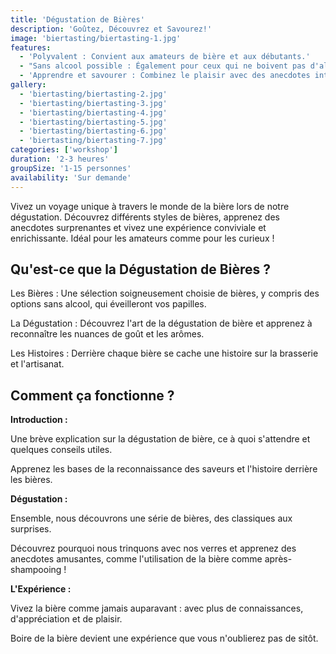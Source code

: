 ```yaml
---
title: 'Dégustation de Bières'
description: 'Goûtez, Découvrez et Savourez!'
image: 'biertasting/biertasting-1.jpg'
features:
  - 'Polyvalent : Convient aux amateurs de bière et aux débutants.'
  - "Sans alcool possible : Également pour ceux qui ne boivent pas d'alcool."
  - 'Apprendre et savourer : Combinez le plaisir avec des anecdotes intéressantes.'
gallery:
  - 'biertasting/biertasting-2.jpg'
  - 'biertasting/biertasting-3.jpg'
  - 'biertasting/biertasting-4.jpg'
  - 'biertasting/biertasting-5.jpg'
  - 'biertasting/biertasting-6.jpg'
  - 'biertasting/biertasting-7.jpg'
categories: ['workshop']
duration: '2-3 heures'
groupSize: '1-15 personnes'
availability: 'Sur demande'
---
```


Vivez un voyage unique à travers le monde de la bière lors de notre dégustation. Découvrez différents styles de bières, apprenez des anecdotes surprenantes et vivez une expérience conviviale et enrichissante. Idéal pour les amateurs comme pour les curieux !

## Qu'est-ce que la Dégustation de Bières ?

Les Bières : Une sélection soigneusement choisie de bières, y compris des options sans alcool, qui éveilleront vos papilles.

La Dégustation : Découvrez l'art de la dégustation de bière et apprenez à reconnaître les nuances de goût et les arômes.

Les Histoires : Derrière chaque bière se cache une histoire sur la brasserie et l'artisanat.

## Comment ça fonctionne ?

**Introduction :**

Une brève explication sur la dégustation de bière, ce à quoi s'attendre et quelques conseils utiles.

Apprenez les bases de la reconnaissance des saveurs et l'histoire derrière les bières.

**Dégustation :**

Ensemble, nous découvrons une série de bières, des classiques aux surprises.

Découvrez pourquoi nous trinquons avec nos verres et apprenez des anecdotes amusantes, comme l'utilisation de la bière comme après-shampooing !

**L'Expérience :**

Vivez la bière comme jamais auparavant : avec plus de connaissances, d'appréciation et de plaisir.

Boire de la bière devient une expérience que vous n'oublierez pas de sitôt.
